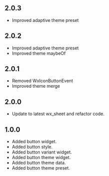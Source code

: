 ## 2.0.3

* Improved adaptive theme preset

## 2.0.2

* Improved adaptive theme preset
* Improved theme maybeOf

## 2.0.1

* Removed WxIconButtonEvent
* Improved theme merge

## 2.0.0

* Update to latest wx_sheet and refactor code.

## 1.0.0

* Added button widget.
* Added button style.
* Added button variant widget.
* Added button theme widget.
* Added button theme data.
* Added button theme preset.
